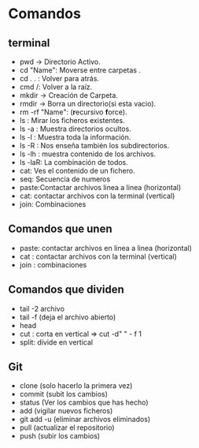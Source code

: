 # Comandos

## terminal

*	pwd → Directorio Activo.
*	cd "Name": Moverse entre carpetas .
*	cd . . : Volver para atrás.
*	cmd /: Volver a la raíz.
*	mkdir → Creación de Carpeta.
*	rmdir → Borra un directorio(si esta vacio).
*	rm -rf "Name": (**r**ecursivo **f**orce).
*	ls : Mirar los ficheros existentes.
*	ls -a : Muestra directorios ocultos.
*	ls -l : Muestra toda la información.
*	ls -R : Nos enseña también los subdirectorios.
*	ls -lh : muestra contenido de los archivos. 
*	ls -laR: La combinación de todos.
*	cat: Ves el contenido de un fichero.
* seq: Secuencia de numeros
* paste:Contactar archivos linea a linea (horizontal)
* cat: contactar archivos con la terminal (vertical)
* join: Combinaciones

## Comandos que unen

* paste: contactar archivos en linea a linea (horizontal)
* cat : contactar archivos con la terminal (vertical)
* join : combinaciones

## Comandos que dividen

* tail -2 archivo
* tail -f (deja el archivo abierto)
* head 
* cut : corta en vertical => cut -d" " - f 1
* split: divide en vertical

## Git
* clone (solo hacerlo la primera vez)
* commit (subit los cambios)
* status (Ver los cambios que has hecho)
* add (vigilar nuevos ficheros)
* git add -u (eliminar archivos eliminados)
* pull (actualizar el repositorio)
* push (subir los cambios)
